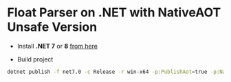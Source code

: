 # Float Parser on .NET with NativeAOT Unsafe Version

- Install **.NET 7** or **8** [from here](https://dotnet.microsoft.com/en-us/download)

- Build project

```bash
dotnet publish -f net7.0 -c Release -r win-x64 -p:PublishAot=true -p:NativeLib=Shared -p:SelfContained=true
```

